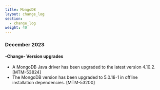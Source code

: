 ```yaml
---
title: MongoDB
layout: change_log
section:
  - change_log
weight: 40
---
```


### December 2023

#### -Change- Version upgrades

- A MongoDB Java driver has been upgraded to the latest version 4.10.2. [MTM-53824]
- The MongoDB version has been upgraded to 5.0.18-1 in offline installation dependencies. [MTM-53200]
